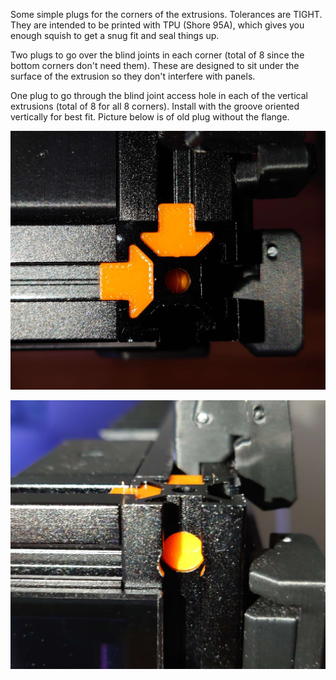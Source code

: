 Some simple plugs for the corners of the extrusions.  Tolerances are TIGHT.  They are intended to be printed with TPU (Shore 95A), which gives you enough squish to get a snug fit and seal things up.  

Two plugs to go over the blind joints in each corner (total of 8 since the bottom corners don't need them).  These are designed to sit under the surface of the extrusion so they don't interfere with panels.

One plug to go through the blind joint access hole in each of the vertical extrusions (total of 8 for all 8 corners).  Install with the groove oriented vertically for best fit.  Picture below is of old plug without the flange. 

![Top View](https://github.com/oogoom/Voron-Mods/blob/main/Extrusion-Plugs/images/DSC_32302.jpg)

![Side View](https://github.com/oogoom/Voron-Mods/blob/main/Extrusion-Plugs/images/DSC_32312.jpg)
